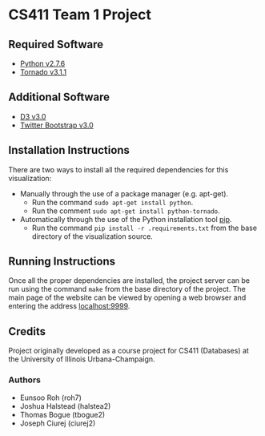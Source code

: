 # CS411 Team 1 Project #

## Required Software ##
- [Python v2.7.6][py]
- [Tornado v3.1.1][py-tornado]

## Additional Software ##
- [D3 v3.0][d3]
- [Twitter Bootstrap v3.0][bootstrap]

## Installation Instructions ##
There are two ways to install all the required dependencies for this
visualization:

- Manually through the use of a package manager (e.g. apt-get).
    - Run the command `sudo apt-get install python`.
    - Run the comment `sudo apt-get install python-tornado`.
- Automatically through the use of the Python installation tool [pip][].
    - Run the command `pip install -r .requirements.txt` from the
      base directory of the visualization source.

## Running Instructions ##
Once all the proper dependencies are installed, the project server can
be run using the command `make` from the base directory of the project.
The main page of the website can be viewed by opening a web browser and
entering the address [localhost:9999][localhost].

## Credits ##
Project originally developed as a course project for CS411 (Databases) 
at the University of Illinois Urbana-Champaign.

### Authors ###
- Eunsoo Roh (roh7)
- Joshua Halstead (halstea2)
- Thomas Bogue (tbogue2)
- Joseph Ciurej (ciurej2)


[py]: http://www.python.org/download/releases/2.7.6/ 
[pip]: http://www.tornadoweb.org/en/stable/
[py-tornado]: http://www.tornadoweb.org/en/stable/
[d3]: http://d3js.org/
[bootstrap]: http://getbootstrap.com/
[localhost]: http://localhost:9999
